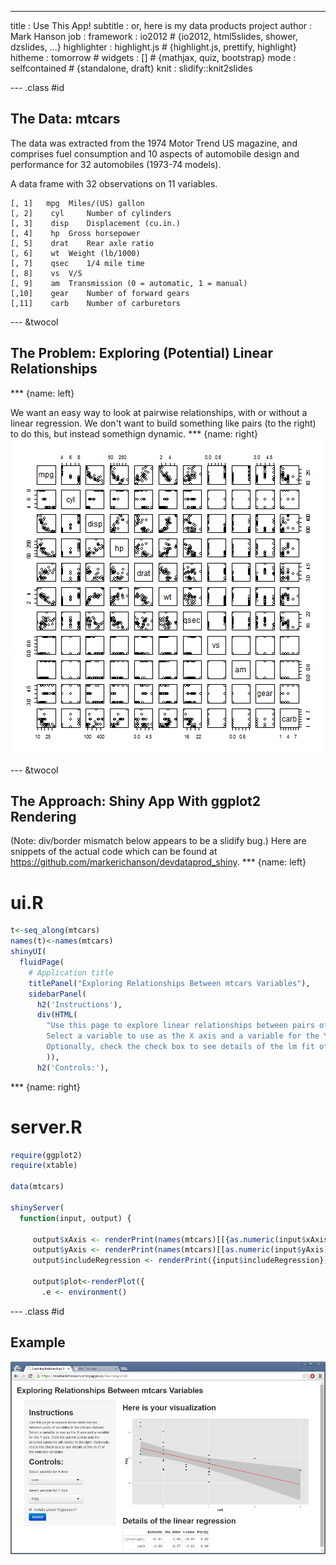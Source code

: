 ---
title       : Use This App!
subtitle    : or, here is my data products project
author      : Mark Hanson
job         : 
framework   : io2012        # {io2012, html5slides, shower, dzslides, ...}
highlighter : highlight.js  # {highlight.js, prettify, highlight}
hitheme     : tomorrow      # 
widgets     : []            # {mathjax, quiz, bootstrap}
mode        : selfcontained # {standalone, draft}
knit        : slidify::knit2slides

--- .class #id 

## The Data: mtcars

The data was extracted from the 1974 Motor Trend US magazine, and comprises fuel consumption and 10 aspects of automobile design and performance for 32 automobiles (1973-74 models).

A data frame with 32 observations on 11 variables.
```
[, 1]   mpg	 Miles/(US) gallon
[, 2]	 cyl	 Number of cylinders
[, 3]	 disp	 Displacement (cu.in.)
[, 4]	 hp	 Gross horsepower
[, 5]	 drat	 Rear axle ratio
[, 6]	 wt	 Weight (lb/1000)
[, 7]	 qsec	 1/4 mile time
[, 8]	 vs	 V/S
[, 9]	 am	 Transmission (0 = automatic, 1 = manual)
[,10]	 gear	 Number of forward gears
[,11]	 carb	 Number of carburetors
```

--- &twocol

## The Problem: Exploring (Potential) Linear Relationships
*** {name: left}

We want an easy way to look at pairwise relationships, with or without a linear regression.
We don't want to build something like pairs (to the right) to do this, but instead somethign dynamic.
*** {name: right}
![plot of chunk unnamed-chunk-1](assets/fig/unnamed-chunk-1-1.png) 


--- &twocol

## The Approach: Shiny App With ggplot2 Rendering
(Note: div/border mismatch below appears to be a slidify  bug.) Here are snippets of the actual code which can be found at https://github.com/markerichanson/devdataprod_shiny.
*** {name: left}
# ui.R

```r
t<-seq_along(mtcars)
names(t)<-names(mtcars)
shinyUI(
  fluidPage(
    # Application title
    titlePanel("Exploring Relationships Between mtcars Variables"),
    sidebarPanel(
      h2('Instructions'),
      div(HTML(
        "Use this page to explore linear relationships between pairs of variables in the mtcars dataset.
        Select a variable to use as the X axis and a variable for the Y axis.  Click the submit button and the selected variables will render to the right.
        Optionally, check the check box to see details of the lm fit of the selected variables."
        )),
      h2('Controls:'),
```
*** {name: right}
# server.R

```r
require(ggplot2)
require(xtable)

data(mtcars)

shinyServer(
  function(input, output) {
     
     output$xAxis <- renderPrint(names(mtcars)[[{as.numeric(input$xAxis)}]])
     output$yAxis <- renderPrint(names(mtcars)[[as.numeric(input$yAxis)]])
     output$includeRegression <- renderPrint({input$includeRegression})

     output$plot<-renderPlot({
       .e <- environment()
```

--- .class #id

## Example
![alt text](assets/img/Example1.png)




